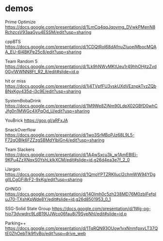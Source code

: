 # demos

Prime Optimize
https://docs.google.com/presentation/d/1LmCq4qqJqovmg_DVwkPMenN8RchzcsV93aaGyu4ESSM/edit?usp=sharing

cppBTS
https://docs.google.com/presentation/d/1CDQtRoI68dAfnuZIuoejMbocMQAA_EU-6l4BKPe25c8/edit?usp=sharing

Team Random 5
https://docs.google.com/presentation/d/1Lk9hNWvMKtUeu1r49hhOHjtzZvd0GylWWNN8Ft_R2_8/edit#slide=id.p

hit or miss
https://docs.google.com/presentation/d/1j4TVpfFU3vskUXdVEznpkTvzZQbBNxKgy435d-j3c9E/edit?usp=sharing

SystemBobaDrink
https://docs.google.com/presentation/d/1M9We8ZjNm90LdpX02GBfD0whCJfg0n1MWGc4XPqOd_U/edit?usp=sharing

YouBrick
https://goo.gl/aRFxJA

SnackOverflow
https://docs.google.com/presentation/d/1wo3SrMBoPJz68L9L5-F72qOBIk6FZZzgSBMdYlbIGn4/edit?usp=sharing

Team Slackers
https://docs.google.com/presentation/d/1A4wSxcu3k_w1AmEBlEi-9KPu4ZzXNqxS0YshLklkXCM/edit#slide=id.g26d4ea3e7f_2_0

iJargon
https://docs.google.com/presentation/d/1QmoYPTZRKllucl2chmWW94YDgglILCgGFi8rF2-9xKg/edit?usp=sharing

GHNGO
https://docs.google.com/presentation/d/14Olmh0c5zh238MD76M0zblFefpluJ70-TXshKpWde8Y/edit#slide=id.g26d8501953_0_1

SSG-Solid State Group
https://docs.google.com/presentation/d/1Wg-og-hio73dywdrc9LdB19UJWco06fau8i79SypNhI/edit#slide=id.p

Parking++
https://docs.google.com/presentation/d/1TqRQN93OUow1vxNnmfpxvLT37QtE0ZhOebTlk9fIvBo/edit?usp=drive_web
